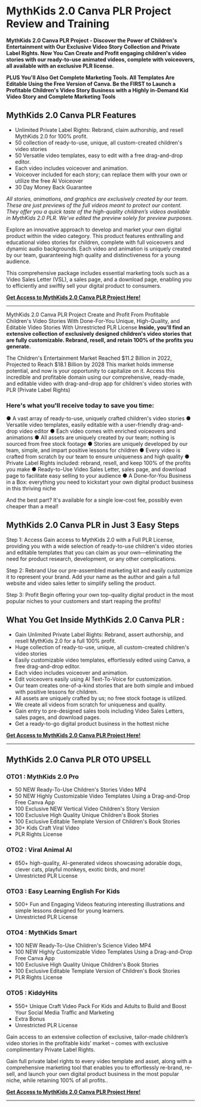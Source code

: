 # MythKids 2.0 Canva PLR Project Review and Training
**MythKids 2.0 Canva PLR Project - Discover the Power of Children's Entertainment with Our Exclusive Video Story Collection and Private Label Rights. Now You Can Create and Profit engaging children's video stories with our ready-to-use animated videos, complete with voiceovers, all available with an exclusive PLR license.**

**PLUS You'll Also Get Complete Marketing Tools. All Templates Are Editable Using the Free Version of Canva. Be the FIRST to Launch a Profitable Children's Video Story Business with a Highly in-Demand Kid Video Story and Complete Marketing Tools**

## MythKids 2.0 Canva PLR Features
- Unlimited Private Label Rights: Rebrand, claim authorship, and resell MythKids 2.0 for 100% profit.
- 50 collection of ready-to-use, unique, all custom-created children's video stories
- 50 Versatile video templates, easy to edit with a free drag-and-drop editor.
- Each video includes voiceover and animation.
- Voiceover included for each story; can replace them with your own or utilize the free AI Voiceover
- 30 Day Money Back Guarantee

_All stories, animations, and graphics are exclusively created by our team. These are just previews of the full videos meant to protect our content. They offer you a quick taste of the high-quality children’s videos available in MythKids 2.0 PLR. We’ve edited the preview solely for preview purposes._

Explore an innovative approach to develop and market your own digital product within the video category. This product features enthralling and educational video stories for children, complete with full voiceovers and dynamic audio backgrounds. Each video and animation is uniquely created by our team, guaranteeing high quality and distinctiveness for a young audience.

This comprehensive package includes essential marketing tools such as a Video Sales Letter (VSL), a sales page, and a download page, enabling you to efficiently and swiftly sell your digital product to consumers.

[**Get Access to MythKids 2.0 Canva PLR Project Here!**](https://warriorplus.com/o2/a/glcz8zb/0)

---

MythKids 2.0 Canva PLR Project Create and Profit From Profitable Children's Video Stories With Done-For-You Unique, High-Quality, and Editable Video Stories With Unrestricted PLR License
**Inside, you'll find an extensive collection of exclusively designed children's video stories that are fully customizable. Rebrand, resell, and retain 100% of the profits you generate.**

The Children's Entertainment Market Reached $11.2 Billion in 2022, Projected to Reach $18.1 Billion by 2028
This market holds immense potential, and now is your opportunity to capitalize on it. Access this incredible and profitable domain using our comprehensive, ready-made, and editable video with drag-and-drop app for children's video stories with PLR (Private Label Rights)

### Here's what you'll receive today to save you time:
 
●        A vast array of ready-to-use, uniquely crafted children's video stories
●        Versatile video templates, easily editable with a user-friendly drag-and-drop video editor
●        Each video comes with enriched voiceovers and animations
●        All assets are uniquely created by our team; nothing is sourced from free stock footage
●        Stories are uniquely developed by our team, simple, and impart positive lessons for children
●        Every video is crafted from scratch by our team to ensure uniqueness and high quality
●        Private Label Rights included: rebrand, resell, and keep 100% of the profits you make
●        Ready-to-Use Video Sales Letter, sales page, and download page to facilitate easy selling to your audience
●        A Done-for-You Business in a Box: everything you need to kickstart your own digital product business in this thriving niche

And the best part? It's available for a single low-cost fee, possibly even cheaper than a meal!

## MythKids 2.0 Canva PLR in Just 3 Easy Steps

Step 1: Access
Gain access to MythKids 2.0 with a Full PLR License, providing you with a wide selection of ready-to-use children's video stories and editable templates that you can claim as your own—eliminating the need for product research, development, or any other complications.

Step 2: Rebrand
Use our pre-assembled marketing kit and easily customize it to represent your brand. Add your name as the author and gain a full website and video sales letter to simplify selling the product.

Step 3: Profit
Begin offering your own top-quality digital product in the most popular niches to your customers and start reaping the profits!

## What You Get Inside MythKids 2.0 Canva PLR :
- Gain Unlimited Private Label Rights: Rebrand, assert authorship, and resell MythKids 2.0 for a full 100% profit.
- Huge collection of ready-to-use, unique, all custom-created children's video stories
- Easily customizable video templates, effortlessly edited using Canva, a free drag-and-drop editor.
- Each video includes voiceover and animation.
- Edit voiceovers easily using AI Text-To-Voice for customization.
- Our team creates one-of-a-kind stories that are both simple and imbued with positive lessons for children.
- All assets are uniquely crafted by us; no free stock footage is utilized.
- We create all videos from scratch for uniqueness and quality.
- Gain entry to pre-designed sales tools including Video Sales Letters, sales pages, and download pages.
- Get a ready-to-go digital product business in the hottest niche

[**Get Access to MythKids 2.0 Canva PLR Project Here!**](https://warriorplus.com/o2/a/glcz8zb/0)

---


## MythKids 2.0 Canva PLR OTO UPSELL

### OTO1 : MythKids 2.0 Pro
- 50 NEW Ready-To-Use Children's Stories Video MP4
- 50 NEW Highly Customizable Video Templates Using a Drag-and-Drop Free Canva App
- 100 Exclusive NEW Vertical Video Children's Story Version
- 100 Exclusive High Quality Unique Children's Book Stories
- 100 Exclusive Editable Template Version of Children's Book Stories
- 30+ Kids Craft Viral Video
- PLR Rights License

### OTO2 : Viral Animal AI
- 650+ high-quality, AI-generated videos showcasing adorable dogs, clever cats, playful monkeys, exotic birds, and more!
- Unrestricted PLR License

### OTO3 : Easy Learning English For Kids
- 500+ Fun and Engaging Videos featuring interesting illustrations and simple lessons designed for young learners.
- Unrestricted PLR License

### OTO4 : MythKids Smart
- 100 NEW Ready-To-Use Children's Science Video MP4
- 100 NEW Highly Customizable Video Templates Using a Drag-and-Drop Free Canva App
- 100 Exclusive High Quality Unique Children's Book Stories
- 100 Exclusive Editable Template Version of Children's Book Stories
- PLR Rights License

### OTO5 : KiddyHits
- 550+ Unique Craft Video Pack For Kids and Adults to Build and Boost Your Social Media Traffic and Marketing
- Extra Bonus
- Unrestricted PLR License

Gain access to an extensive collection of exclusive, tailor-made children’s video stories in the profitable kids’ market – comes with exclusive complimentary Private Label Rights.

Gain full private label rights to every video template and asset, along with a comprehensive marketing tool that enables you to effortlessly re-brand, re-sell, and launch your own digital product business in the most popular niche, while retaining 100% of all profits..

[**Get Access to MythKids 2.0 Canva PLR Project Here!**](https://warriorplus.com/o2/a/glcz8zb/0)

---
